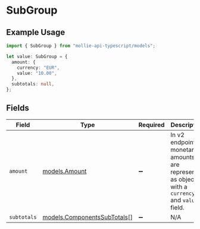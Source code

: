 # SubGroup

## Example Usage

```typescript
import { SubGroup } from "mollie-api-typescript/models";

let value: SubGroup = {
  amount: {
    currency: "EUR",
    value: "10.00",
  },
  subtotals: null,
};
```

## Fields

| Field                                                                                             | Type                                                                                              | Required                                                                                          | Description                                                                                       |
| ------------------------------------------------------------------------------------------------- | ------------------------------------------------------------------------------------------------- | ------------------------------------------------------------------------------------------------- | ------------------------------------------------------------------------------------------------- |
| `amount`                                                                                          | [models.Amount](../models/amount.md)                                                              | :heavy_minus_sign:                                                                                | In v2 endpoints, monetary amounts are represented as objects with a `currency` and `value` field. |
| `subtotals`                                                                                       | [models.ComponentsSubTotals](../models/componentssubtotals.md)[]                                  | :heavy_minus_sign:                                                                                | N/A                                                                                               |